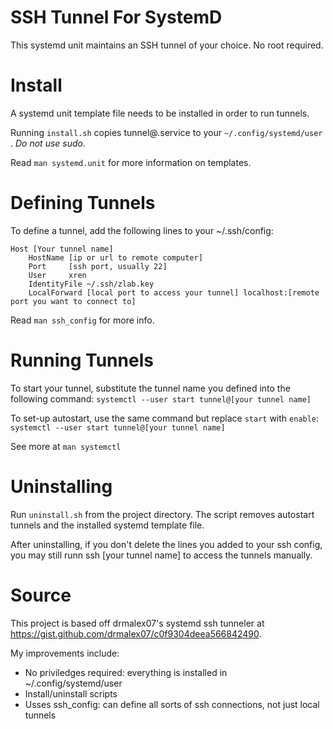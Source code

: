 # SSH Tunnel For SystemD

This systemd unit maintains an SSH tunnel of your choice. No root required.


# Install

A systemd unit template file needs to be installed in order to run tunnels.

Running `install.sh` copies tunnel@.service to your `~/.config/systemd/user` . *Do not use sudo.*

Read `man systemd.unit` for more information on templates.

# Defining Tunnels

To define a tunnel, add the following lines to your ~/.ssh/config:

```
Host [Your tunnel name]
    HostName [ip or url to remote computer]
    Port     [ssh port, usually 22]
    User     xren
    IdentityFile ~/.ssh/zlab.key
    LocalForward [local port to access your tunnel] localhost:[remote port you want to connect to]
```

Read `man ssh_config` for more info.

# Running Tunnels

To start your tunnel, substitute the tunnel name you defined into the following command:
```systemctl --user start tunnel@[your tunnel name]```

To set-up autostart, use the same command but replace `start` with `enable`:
```systemctl --user start tunnel@[your tunnel name]```

See more at `man systemctl`

# Uninstalling

Run `uninstall.sh` from the project directory. The script removes autostart tunnels and the installed systemd template file.

After uninstalling, if you don't delete the lines you added to your ssh config, you may still runn ssh [your tunnel name] to access the tunnels manually.

# Source
This project is based off drmalex07's systemd ssh tunneler at https://gist.github.com/drmalex07/c0f9304deea566842490.

My improvements include:
- No priviledges required: everything is installed in ~/.config/systemd/user
- Install/uninstall scripts
- Usses ssh_config: can define all sorts of ssh connections, not just local tunnels